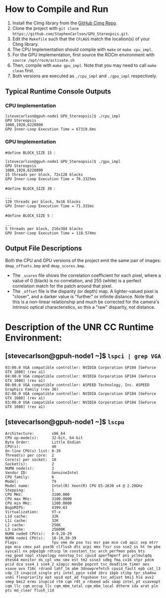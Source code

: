 # How to Compile and Run

1. Install the CImg library from the [GitHub Cimg Repo](https://github.com/GreycLab/CImg).
2. Clone the project with `git clone https://github.com/StephenCarlson/GPU_Stereopsis.git`.
3. Edit the `Makefile` such that the `CFLAGS` match the location(s) of your CImg library.
4. The CPU Implementation should compile with `make` or `make cpu_impl`.
5. For the GPU Implementation, first source the ROCm environment with `source /opt/rocm/activate.sh`
6. Then, compile with `make gpu_impl`. Note that you may need to call `make clean` first.
7. Both versions are executed as `./cpu_impl` and `./gpu_impl` respectively.



## Typical Runtime Console Outputs

### CPU Implementation
```plaintext
[stevecarlson@gpuh-node1 GPU_Stereopsis]$ ./cpu_impl 
GPU Stereopsis
1080,1920,6220800
GPU Inner-Loop Execution Time = 67319.6ms
```

### GPU Implementation

`#define BLOCK_SIZE 15 `:
```plaintext
[stevecarlson@gpuh-node1 GPU_Stereopsis]$ ./gpu_impl 
GPU Stereopsis
1080,1920,6220800
15 threads per block, 72x128 blocks
GPU Inner-Loop Execution Time = 76.3325ms
```

`#define BLOCK_SIZE 30 `:
```plaintext
...
120 threads per block, 9x16 blocks
GPU Inner-Loop Execution Time = 71.315ms
```
`#define BLOCK_SIZE 5 `:
```plaintext
...
5 threads per block, 216x384 blocks
GPU Inner-Loop Execution Time = 118.574ms
```


## Output File Descriptions

Both the CPU and GPU versions of the project emit the same pair of images: `dmap_offsets.bmp` and `dmap_scores.bmp`. 
- The `_scores` file shows the correlation coefficient for each pixel, where a value of 0 (black) is no correlation, and 255 (white) is a perfect correlation match for the patch around that pixel. 
- The `_offset` file is the disparity (or depth) map. A lighter-valued pixel is "closer", and a darker value is "further" or infinite distance. Note that this is a non-linear relationship and much be corrected for the camera's intrinsic optical characteristics, so this a "raw" disparity, not distance.



# Description of the UNR CC Runtime Environment:

## [stevecarlson@gpuh-node1 ~]$ `lspci | grep VGA`
```plaintext
03:00.0 VGA compatible controller: NVIDIA Corporation GP104 [GeForce GTX 1080] (rev a1)
04:00.0 VGA compatible controller: NVIDIA Corporation GP104 [GeForce GTX 1080] (rev a1)
08:00.0 VGA compatible controller: ASPEED Technology, Inc. ASPEED Graphics Family (rev 30)
82:00.0 VGA compatible controller: NVIDIA Corporation GP104 [GeForce GTX 1080] (rev a1)
83:00.0 VGA compatible controller: NVIDIA Corporation GP104 [GeForce GTX 1080] (rev a1)
```

## [stevecarlson@gpuh-node1 ~]$ `lscpu`
```plaintext
Architecture:        x86_64
CPU op-mode(s):      32-bit, 64-bit
Byte Order:          Little Endian
CPU(s):              40
On-line CPU(s) list: 0-39
Thread(s) per core:  2
Core(s) per socket:  10
Socket(s):           2
NUMA node(s):        2
Vendor ID:           GenuineIntel
CPU family:          6
Model:               79
Model name:          Intel(R) Xeon(R) CPU E5-2630 v4 @ 2.20GHz
Stepping:            1
CPU MHz:             3100.000
CPU max MHz:         3100.0000
CPU min MHz:         1200.0000
BogoMIPS:            4399.63
Virtualization:      VT-x
L1d cache:           32K
L1i cache:           32K
L2 cache:            256K
L3 cache:            25600K
NUMA node0 CPU(s):   0-9,20-29
NUMA node1 CPU(s):   10-19,30-39
Flags:               fpu vme de pse tsc msr pae mce cx8 apic sep mtrr pge mca cmov pat pse36 clflush dts acpi mmx fxsr sse sse2 ss ht tm pbe syscall nx pdpe1gb rdtscp lm constant_tsc arch_perfmon pebs bts rep_good nopl xtopology nonstop_tsc cpuid aperfmperf pni pclmulqdq dtes64 monitor ds_cpl vmx smx est tm2 ssse3 sdbg fma cx16 xtpr pdcm pcid dca sse4_1 sse4_2 x2apic movbe popcnt tsc_deadline_timer aes xsave avx f16c rdrand lahf_lm abm 3dnowprefetch cpuid_fault epb cat_l3 cdp_l3 invpcid_single pti intel_ppin ssbd ibrs ibpb stibp tpr_shadow vnmi flexpriority ept vpid ept_ad fsgsbase tsc_adjust bmi1 hle avx2 smep bmi2 erms invpcid rtm cqm rdt_a rdseed adx smap intel_pt xsaveopt cqm_llc cqm_occup_llc cqm_mbm_total cqm_mbm_local dtherm ida arat pln pts md_clear flush_l1d
```
